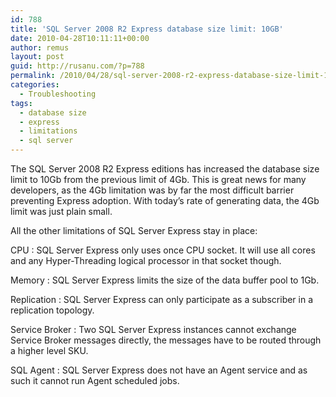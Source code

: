 ```yaml
---
id: 788
title: 'SQL Server 2008 R2 Express database size limit: 10GB'
date: 2010-04-28T10:11:11+00:00
author: remus
layout: post
guid: http://rusanu.com/?p=788
permalink: /2010/04/28/sql-server-2008-r2-express-database-size-limit-10gb/
categories:
  - Troubleshooting
tags:
  - database size
  - express
  - limitations
  - sql server
---
```

The SQL Server 2008 R2 Express editions has increased the database size limit to 10Gb from the previous limit of 4Gb. This is great news for many developers, as the 4Gb limitation was by far the most difficult barrier preventing Express adoption. With today&#8217;s rate of generating data, the 4Gb limit was just plain small.

All the other limitations of SQL Server Express stay in place:

CPU
:   SQL Server Express only uses once CPU socket. It will use all cores and any Hyper-Threading logical processor in that socket though.

Memory
:   SQL Server Express limits the size of the data buffer pool to 1Gb.

Replication
:   SQL Server Express can only participate as a subscriber in a replication topology.

Service Broker
:   Two SQL Server Express instances cannot exchange Service Broker messages directly, the messages have to be routed through a higher level SKU.

SQL Agent
:   SQL Server Express does not have an Agent service and as such it cannot run Agent scheduled jobs.